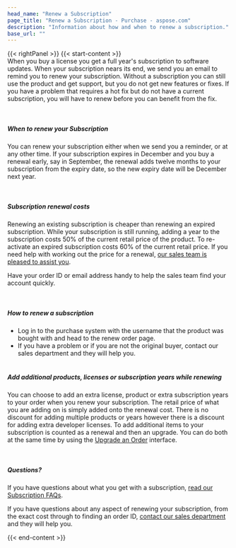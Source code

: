 ```yaml
---
head_name: "Renew a Subscription"
page_title: "Renew a Subscription - Purchase - aspose.com"
description: "Information about how and when to renew a subscription."
base_url: ""
---
```

{{< rightPanel >}}
{{< start-content >}}  
When you buy a license you get a full year's subscription to software updates. When your subscription nears its end, we send you an email to remind you to renew your subscription. Without a subscription you can still use the product and get support, but you do not get new features or fixes. If you have a problem that requires a hot fix but do not have a current subscription, you will have to renew before you can benefit from the fix.   


&nbsp;  

##### **When to renew your Subscription**
You can renew your subscription either when we send you a reminder, or at any other time. If your subscription expires in December and you buy a renewal early, say in September, the renewal adds twelve months to your subscription from the expiry date, so the new expiry date will be December next year.  

&nbsp;  
##### **Subscription renewal costs**
Renewing an existing subscription is cheaper than renewing an expired subscription. While your subscription is still running, adding a year to the subscription costs 50% of the current retail price of the product. To re-activate an expired subscription costs 60% of the current retail price. If you need help with working out the price for a renewal, [our sales team is pleased to assist you](https://about.aspose.com/contact/).

Have your order ID or email address handy to help the sales team find your account quickly.  

&nbsp;  
##### **How to renew a subscription**
* Log in to the purchase system with the username that the product was bought with and head to the renew order page.
* If you have a problem or if you are not the original buyer, contact our sales department and they will help you.  
&nbsp;  
##### **Add additional products, licenses or subscription years while renewing**
You can choose to add an extra license, product or extra subscription years to your order when you renew your subscription. The retail price of what you are adding on is simply added onto the renewal cost. There is no discount for adding multiple products or years however there is a discount for adding extra developer licenses. To add additional items to your subscription is counted as a renewal and then an upgrade. You can do both at the same time by using the [Upgrade an Order](https://purchase.aspose.com/upgrade) interface.  

&nbsp;  
##### **Questions?**
If you have questions about what you get with a subscription, [read our Subscription FAQs](https://purchase.aspose.com/faqs/subscription/).

If you have questions about any aspect of renewing your subscription, from the exact cost through to finding an order ID, [contact our sales department](https://about.aspose.com/contact/) and they will help you.  

{{< end-content >}}
